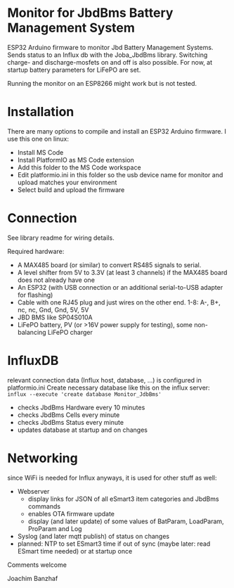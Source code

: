 # Monitor for JbdBms Battery Management System

ESP32 Arduino firmware to monitor Jbd Battery Management Systems. 
Sends status to an Influx db with the Joba_JbdBms library.
Switching charge- and discharge-mosfets on and off is also possible.
For now, at startup battery parameters for LiFePO are set.

Running the monitor on an ESP8266 might work but is not tested.

# Installation
There are many options to compile and install an ESP32 Arduino firmware. I use this one on linux:
* Install MS Code
 * Install PlatformIO as MS Code extension
* Add this folder to the MS Code workspace
* Edit platformio.ini in this folder so the usb device name for monitor and upload matches your environment
* Select build and upload the firmware

# Connection
See library readme for wiring details. 

Required hardware:
* A MAX485 board (or similar) to convert RS485 signals to serial.
* A level shifter from 5V to 3.3V (at least 3 channels) if the MAX485 board does not already have one
* An ESP32 (with USB connection or an additional serial-to-USB adapter for flashing)
* Cable with one RJ45 plug and just wires on the other end. 1-8: A-, B+, nc, nc, Gnd, Gnd, 5V, 5V
* JBD BMS like SP04S010A
* LiFePO battery, PV (or >16V power supply for testing), some non-balancing LiFePO charger

# InfluxDB
relevant connection data (Influx host, database, ...) is configured in platformio.ini
Create necessary database like this on the influx server: `influx --execute 'create database Monitor_JdbBms'` 

* checks JbdBms Hardware every 10 minutes
* checks JbdBms Cells every minute
* checks JbdBms Status every minute
* updates database at startup and on changes


# Networking
since WiFi is needed for Influx anyways, it is used for other stuff as well:
* Webserver 
    * display links for JSON of all eSmart3 item categories and JbdBms commands
    * enables OTA firmware update
    * display (and later update) of some values of BatParam, LoadParam, ProParam and Log
* Syslog (and later mqtt publish) of status on changes
* planned: NTP to set ESmart3 time if out of sync (maybe later: read ESmart time needed) or at startup once


Comments welcome

Joachim Banzhaf
